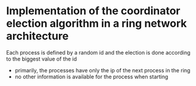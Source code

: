 # Implementation of the coordinator election algorithm in a ring network architecture  
  
Each process is defined by a random id and the election is done according to the biggest value of the id  
  
- primarily, the processes have only the ip of the next process in the ring  
- no other information is available for the process when starting  
